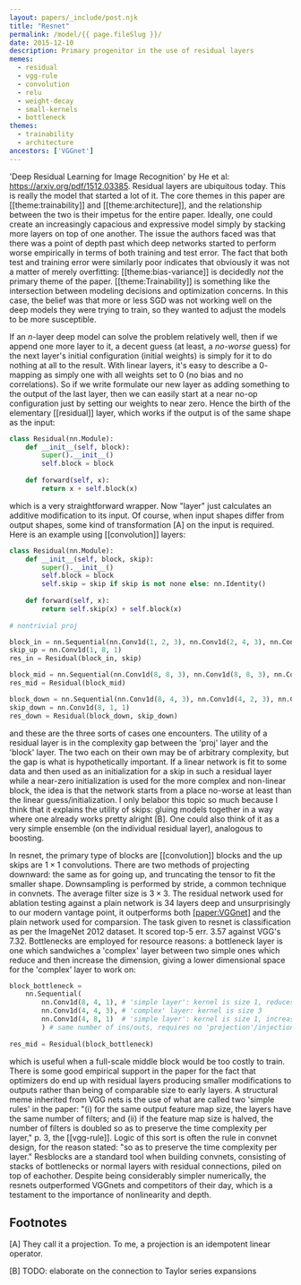 ```yaml
---
layout: papers/_include/post.njk
title: "Resnet"
permalink: /model/{{ page.fileSlug }}/
date: 2015-12-10
description: Primary progenitor in the use of residual layers
memes:
  - residual
  - vgg-rule
  - convolution
  - relu
  - weight-decay
  - small-kernels
  - bottleneck
themes:
  - trainability
  - architecture
ancestors: ['VGGnet']
---
```


'Deep Residual Learning for Image Recognition' by He et al: https://arxiv.org/pdf/1512.03385. Residual layers are ubiquitous today. This is really the model that started a lot of it. The core themes in this paper are [[theme:trainability]] and [[theme:architecture]], and the relationship between the two is their impetus for the entire paper. Ideally, one could create an increasingly capacious and expressive model simply by stacking more layers on top of one another. The issue the authors faced was that there was a point of depth past which deep networks started to perform worse empirically in terms of both training and test error. The fact that both test and training error were similarly poor indicates that obviously it was not a matter of merely overfitting: [[theme:bias-variance]] is decidedly *not* the primary theme of the paper. [[theme:Trainability]] is something like the intersection between modeling decisions and optimization concerns. In this case, the belief was that more or less SGD was not working well on the deep models they were trying to train, so they wanted to adjust the models to be more susceptible.

If an $n$-layer deep model can solve the problem relatively well, then if we append one more layer to it, a decent guess (at least, a *no-worse* guess) for the next layer's initial configuration (initial weights) is simply for it to do nothing at all to the result. With linear layers, it's easy to describe a $0$-mapping as simply one with all weights set to $0$ (no bias and no correlations). So if we write formulate our new layer as adding something to the output of the last layer, then we can easily start at a near no-op configuration just by setting our weights to near zero. Hence the birth of the elementary [[residual]] layer, which works if the output is of the same shape as the input:

```python
class Residual(nn.Module):
	def __init__(self, block):
		super().__init__()
		self.block = block
	
	def forward(self, x):
		return x + self.block(x)
```

which is a very straightforward wrapper. Now "layer" just calculates an additive modification to its input. Of course, when input shapes differ from output shapes, some kind of transformation [A] on the input is required. Here is an example using [[convolution]] layers:

```python
class Residual(nn.Module):
	def __init__(self, block, skip):
		super().__init__()
		self.block = block
		self.skip = skip if skip is not none else: nn.Identity()
	
	def forward(self, x):
		return self.skip(x) + self.block(x)
		
# nontrivial proj

block_in = nn.Sequential(nn.Conv1d(1, 2, 3), nn.Conv1d(2, 4, 3), nn.Conv1d(4, 8, 3)) # the output has eight channels, the input has one channel
skip_up = nn.Conv1d(1, 8, 1) 
res_in = Residual(block_in, skip)

block_mid = nn.Sequential(nn.Conv1d(8, 8, 3), nn.Conv1d(8, 8, 3), nn.Conv1d(8, 8, 3)) # same number of ins/outs, requires no 'projection'/injection
res_mid = Residual(block_mid)

block_down = nn.Sequential(nn.Conv1d(8, 4, 3), nn.Conv1d(4, 2, 3), nn.Conv1d(2, 1, 3)) # less outs than ins, 'projection' required
skip_down = nn.Conv1d(8, 1, 1)
res_down = Residual(block_down, skip_down)
```

and these are the three sorts of cases one encounters. The utility of a residual layer is in the complexity gap between the 'proj' layer and the 'block' layer. The two each on their own may be of arbitrary complexity, but the gap is what is hypothetically important. If a linear network is fit to some data and then used as an initialization for a skip in such a residual layer while a near-zero initialization is used for the more complex and non-linear block, the idea is that the network starts from a place no-worse at least than the linear guess/initialization. I only belabor this topic so much because I think that it explains the utility of skips: gluing models together in a way where one already works pretty alright [B]. One could also think of it as a very simple ensemble (on the individual residual layer), analogous to boosting.

In resnet, the primary type of blocks are [[convolution]] blocks and the up skips are $1 \times 1$ convolutions. There are two methods of projecting downward: the same as for going up, and truncating the tensor to fit the smaller shape. Downsampling is performed by stride, a common technique in convnets. The average filter size is $3 \times 3$. The residual network used for ablation testing against a plain network is $34$ layers deep and unsurprisingly to our modern vantage point, it outperforms both [[paper:VGGnet]](s) and the plain network used for comparsion. The task given to resnet is classification as per the ImageNet 2012 dataset. It scored top-$5$ err. 3.57 against VGG's $7.32$. Bottlenecks are employed for resource reasons: a bottleneck layer is one which sandwiches a 'complex' layer between two simple ones which reduce and then increase the dimension, giving a lower dimensional space for the 'complex' layer to work on:

```python
block_bottleneck = 
	nn.Sequential(
		nn.Conv1d(8, 4, 1), # 'simple layer': kernel is size 1, reduces dim
		nn.Conv1d(4, 4, 3), # 'complex' layer: kernel is size 3
		nn.Conv1d(4, 8, 1)  # 'simple layer': kernel is size 1, increases dim
		) # same number of ins/outs, requires no 'projection'/injection
		
res_mid = Residual(block_bottleneck)
```

which is useful when a full-scale middle block would be too costly to train. There is some good empirical support in the paper for the fact that optimizers do end up with residual layers producing smaller modifications to outputs rather than being of comparable size to early layers. A structural meme inherited from VGG nets is the use of what are called two 'simple rules' in the paper: "(i) for the same output feature map size, the layers have the same number of filters; and (ii) if the feature map size is halved, the number of filters is doubled so as to preserve the time complexity per layer," p. 3, the [[vgg-rule]]. Logic of this sort is often the rule in convnet design, for the reason stated: "so as to preserve the time complexity per layer." Resblocks are a standard tool when building convnets, consisting of stacks of bottlenecks or normal layers with residual connections, piled on top of eachother. Despite being considerably simpler numerically, the resnets outperformed VGGnets and competitors of their day, which is a testament to the importance of nonlinearity and depth. 

## Footnotes

[A] They call it a projection. To me, a projection is an idempotent linear operator. 

[B] TODO: elaborate on the connection to Taylor series expansions
